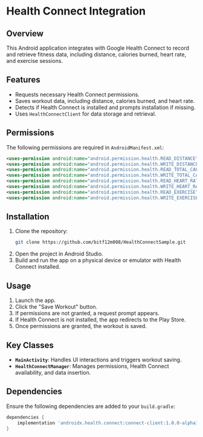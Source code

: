 # Health Connect Integration

## Overview
This Android application integrates with Google Health Connect to record and retrieve fitness data, including distance, calories burned, heart rate, and exercise sessions.

## Features
- Requests necessary Health Connect permissions.
- Saves workout data, including distance, calories burned, and heart rate.
- Detects if Health Connect is installed and prompts installation if missing.
- Uses `HealthConnectClient` for data storage and retrieval.

## Permissions
The following permissions are required in `AndroidManifest.xml`:
```xml
<uses-permission android:name="android.permission.health.READ_DISTANCE"/>
<uses-permission android:name="android.permission.health.WRITE_DISTANCE"/>
<uses-permission android:name="android.permission.health.READ_TOTAL_CALORIES_BURNED"/>
<uses-permission android:name="android.permission.health.WRITE_TOTAL_CALORIES_BURNED"/>
<uses-permission android:name="android.permission.health.READ_HEART_RATE"/>
<uses-permission android:name="android.permission.health.WRITE_HEART_RATE"/>
<uses-permission android:name="android.permission.health.READ_EXERCISE"/>
<uses-permission android:name="android.permission.health.WRITE_EXERCISE"/>
```

## Installation
1. Clone the repository:
   ```sh
   git clone https://github.com/bitf12m008/HealthConnectSample.git
   ```
2. Open the project in Android Studio.
3. Build and run the app on a physical device or emulator with Health Connect installed.

## Usage
1. Launch the app.
2. Click the "Save Workout" button.
3. If permissions are not granted, a request prompt appears.
4. If Health Connect is not installed, the app redirects to the Play Store.
5. Once permissions are granted, the workout is saved.

## Key Classes
- **`MainActivity`**: Handles UI interactions and triggers workout saving.
- **`HealthConnectManager`**: Manages permissions, Health Connect availability, and data insertion.

## Dependencies
Ensure the following dependencies are added to your `build.gradle`:
```gradle
dependencies {
    implementation 'androidx.health.connect:connect-client:1.0.0-alpha11'
}
```

